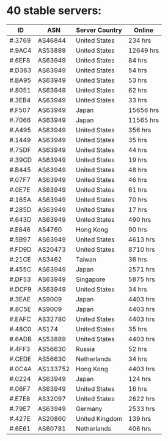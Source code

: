 # 40 stable servers:

| ID | ASN | Server Country | Online |
| ------ | ------ | ------ | ------ |
| #.3769 | AS46844 | United States | 234 hrs |
| #.9AC4 | AS53889 | United States | 12649 hrs |
| #.6EF8 | AS63949 | United States | 84 hrs |
| #.D363 | AS63949 | United States | 54 hrs |
| #.BA95 | AS63949 | United States | 53 hrs |
| #.8051 | AS63949 | United States | 62 hrs |
| #.3EB4 | AS63949 | United States | 33 hrs |
| #.F507 | AS63949 | Japan | 15656 hrs |
| #.7066 | AS63949 | Japan | 11565 hrs |
| #.A495 | AS63949 | United States | 356 hrs |
| #.1449 | AS63949 | United States | 35 hrs |
| #.75DF | AS63949 | United States | 44 hrs |
| #.39CD | AS63949 | United States | 19 hrs |
| #.B445 | AS63949 | United States | 48 hrs |
| #.07F7 | AS63949 | United States | 46 hrs |
| #.0E7E | AS63949 | United States | 61 hrs |
| #.165A | AS63949 | United States | 70 hrs |
| #.285D | AS63949 | United States | 17 hrs |
| #.643D | AS63949 | United States | 490 hrs |
| #.E846 | AS4760 | Hong Kong | 90 hrs |
| #.5B97 | AS63949 | United States | 4613 hrs |
| #.FD9D | AS20473 | United States | 8710 hrs |
| #.21CE | AS3462 | Taiwan | 36 hrs |
| #.455C | AS63949 | Japan | 2571 hrs |
| #.DF53 | AS63949 | Singapore | 5875 hrs |
| #.DCF9 | AS63949 | United States | 34 hrs |
| #.3EAE | AS9009 | Japan | 4403 hrs |
| #.8C5E | AS9009 | Japan | 4403 hrs |
| #.EAFC | AS32780 | United States | 4403 hrs |
| #.48C0 | AS174 | United States | 35 hrs |
| #.6ADB | AS53889 | United States | 4403 hrs |
| #.4FF3 | AS56630 | Russia | 52 hrs |
| #.CEDE | AS56630 | Netherlands | 34 hrs |
| #.0C4A | AS133752 | Hong Kong | 4403 hrs |
| #.0224 | AS63949 | Japan | 124 hrs |
| #.06F7 | AS63949 | United States | 16 hrs |
| #.E7E8 | AS32097 | United States | 2622 hrs |
| #.79E7 | AS63949 | Germany | 2533 hrs |
| #.427E | AS20860 | United Kingdom | 139 hrs |
| #.6E61 | AS60781 | Netherlands | 406 hrs |

